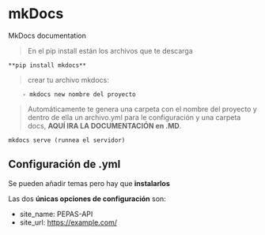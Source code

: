 # mkDocs
MkDocs documentation
> En el pip install están los archivos que te descarga 
```
**pip install mkdocs**
```
> crear tu archivo mkdocs:
```
    - mkdocs new nombre del proyecto
```

> Automáticamente te genera una carpeta con el nombre del proyecto y dentro de ella un archivo.yml para le configuración y una carpeta docs, **AQUÍ IRA LA DOCUMENTACIÓN en .MD**.

```
mkdocs serve (runnea el servidor)
```

## Configuración de .yml

Se pueden añadir temas pero hay que **instalarlos**

Las dos **únicas opciones de configuración** son:
- site_name: PEPAS-API
- site_url: https://example.com/